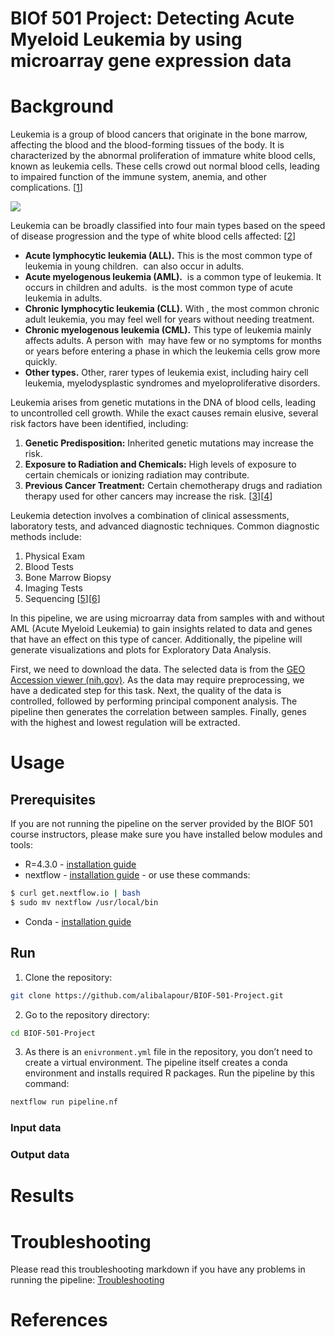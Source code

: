 # BIOf 501 Project: Detecting Acute Myeloid Leukemia by using microarray gene expression data

# Background
Leukemia is a group of blood cancers that originate in the bone marrow, affecting the blood and the blood-forming tissues of the body. It is characterized by the abnormal proliferation of immature white blood cells, known as leukemia cells. These cells crowd out normal blood cells, leading to impaired function of the immune system, anemia, and other complications. [[1](https://www.cancer.org/cancer/leukemia.html)]


![](https://www.cancer.gov/sites/g/files/xnrzdm211/files/styles/cgov_panoramic/public/cgov_image/media_image/100/300/6/files/leukemia-aml-cells-article.jpg?h=b1660d00&itok=rY2mJHpW)

Leukemia can be broadly classified into four main types based on the speed of disease progression and the type of white blood cells affected: [[2](https://www.mayoclinic.org/diseases-conditions/leukemia/symptoms-causes/syc-20374373)]

- **Acute lymphocytic leukemia (ALL).** This is the most common type of leukemia in young children.  can also occur in adults.
- **Acute myelogenous leukemia (AML).**  is a common type of leukemia. It occurs in children and adults.  is the most common type of acute leukemia in adults.
- **Chronic lymphocytic leukemia (CLL).** With , the most common chronic adult leukemia, you may feel well for years without needing treatment.
- **Chronic myelogenous leukemia (CML).** This type of leukemia mainly affects adults. A person with  may have few or no symptoms for months or years before entering a phase in which the leukemia cells grow more quickly.
- **Other types.** Other, rarer types of leukemia exist, including hairy cell leukemia, myelodysplastic syndromes and myeloproliferative disorders.

Leukemia arises from genetic mutations in the DNA of blood cells, leading to uncontrolled cell growth. While the exact causes remain elusive, several risk factors have been identified, including:

1. **Genetic Predisposition:** Inherited genetic mutations may increase the risk.
2. **Exposure to Radiation and Chemicals:** High levels of exposure to certain chemicals or ionizing radiation may contribute.
3. **Previous Cancer Treatment:** Certain chemotherapy drugs and radiation therapy used for other cancers may increase the risk. [[3](https://pubmed.ncbi.nlm.nih.gov/29784935/)][[4](https://pubmed.ncbi.nlm.nih.gov/26465987/)]

Leukemia detection involves a combination of clinical assessments, laboratory tests, and advanced diagnostic techniques. Common diagnostic methods include:

1. Physical Exam
2. Blood Tests
3. Bone Marrow Biopsy
4. Imaging Tests
5. Sequencing [[5](https://www.pennmedicine.org/cancer/types-of-cancer/leukemia/diagnosis)][[6](https://www.ncbi.nlm.nih.gov/pmc/articles/PMC5569671/)]


In this pipeline, we are using microarray data from samples with and without AML (Acute Myeloid Leukemia) to gain insights related to data and genes that have an effect on this type of cancer. Additionally, the pipeline will generate visualizations and plots for Exploratory Data Analysis.

First, we need to download the data. The selected data is from the [GEO Accession viewer (nih.gov)](https://www.ncbi.nlm.nih.gov/geo/query/acc.cgi?acc=GSE48558). As the data may require preprocessing, we have a dedicated step for this task. Next, the quality of the data is controlled, followed by performing principal component analysis. The pipeline then generates the correlation between samples. Finally, genes with the highest and lowest regulation will be extracted.


# Usage

## Prerequisites

If you are not running the pipeline on the server provided by the BIOF 501 course instructors, please make sure you have installed below modules and tools:

- R=4.3.0 - [installation guide](https://cran.r-project.org/)
- nextflow - [installation guide](https://www.nextflow.io/docs/latest/getstarted.html) - or use these commands:

```bash
$ curl get.nextflow.io | bash
$ sudo mv nextflow /usr/local/bin
```

- Conda - [installation guide](https://docs.conda.io/projects/conda/en/latest/user-guide/install/macos.html)

## Run

1. Clone the repository:

```bash
git clone https://github.com/alibalapour/BIOF-501-Project.git
```

2. Go to the repository directory:

```bash
cd BIOF-501-Project
```

3. As there is an `enivronment.yml` file in the repository, you don’t need to create a virtual environment. The pipeline itself creates a conda environment and installs required R packages. Run the pipeline by this command:

```bash
nextflow run pipeline.nf
```

### Input data

### Output data


# Results


# Troubleshooting
Please read this troubleshooting markdown if you have any problems in running the pipeline:
[Troubleshooting](troubleshooting.md)


# References
